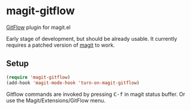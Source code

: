 magit-gitflow
=============

[GitFlow][gitflow] plugin for magit.el

Early stage of development, but should be already usable. It currently
requires a patched version of [magit] to work.


Setup
-----

```lisp
(require 'magit-gitflow)
(add-hook 'magit-mode-hook 'turn-on-magit-gitflow)
```

Gitflow commands are invoked by pressing <kbd>C-f</kbd> in magit status
buffer. Or use the Magit/Extensions/GitFlow menu. 


[gitflow]: https://github.com/petervanderdoes/gitflow
[magit]: https://github.com/jtatarik/magit/tree/fix_add_group_arguments
